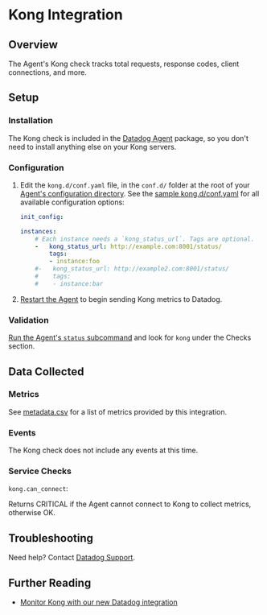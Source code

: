 # Kong Integration

## Overview

The Agent's Kong check tracks total requests, response codes, client connections, and more.

## Setup
### Installation

The Kong check is included in the [Datadog Agent][1] package, so you don't need to install anything else on your Kong servers.

### Configuration

1. Edit the `kong.d/conf.yaml` file, in the `conf.d/` folder at the root of your [Agent's configuration directory][2].
    See the [sample kong.d/conf.yaml][3] for all available configuration options:
    ```yaml
    init_config:

    instances:
        # Each instance needs a `kong_status_url`. Tags are optional.
        -   kong_status_url: http://example.com:8001/status/
            tags:
            - instance:foo
        #-   kong_status_url: http://example2.com:8001/status/
        #    tags:
        #    - instance:bar
    ```

2. [Restart the Agent][4] to begin sending Kong metrics to Datadog.

### Validation

[Run the Agent's `status` subcommand][5] and look for `kong` under the Checks section.

## Data Collected
### Metrics

See [metadata.csv][6] for a list of metrics provided by this integration.

### Events
The Kong check does not include any events at this time.

### Service Checks

`kong.can_connect`:

Returns CRITICAL if the Agent cannot connect to Kong to collect metrics, otherwise OK.

## Troubleshooting
Need help? Contact [Datadog Support][7].

## Further Reading

* [Monitor Kong with our new Datadog integration][8]


[1]: https://app.datadoghq.com/account/settings#agent
[2]: https://docs.datadoghq.com/agent/faq/agent-configuration-files/#agent-configuration-directory
[3]: https://github.com/DataDog/integrations-core/blob/master/kong/datadog_checks/kong/data/conf.yaml.example
[4]: https://docs.datadoghq.com/agent/faq/agent-commands/#start-stop-restart-the-agent
[5]: https://docs.datadoghq.com/agent/faq/agent-commands/#agent-status-and-information
[6]: https://github.com/DataDog/integrations-core/blob/master/kong/metadata.csv
[7]: https://docs.datadoghq.com/help
[8]: https://www.datadoghq.com/blog/monitor-kong-datadog
